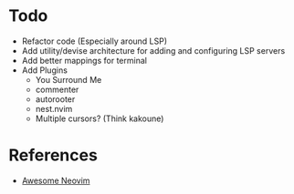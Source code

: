 # Todo
- Refactor code (Especially around LSP)
- Add utility/devise architecture for adding and configuring LSP servers
- Add better mappings for terminal
- Add Plugins
  - You Surround Me
  - commenter
  - autorooter
  - nest.nvim
  - Multiple cursors? (Think kakoune)


# References
- [Awesome Neovim](https://github.com/rockerBOO/awesome-neovim)
